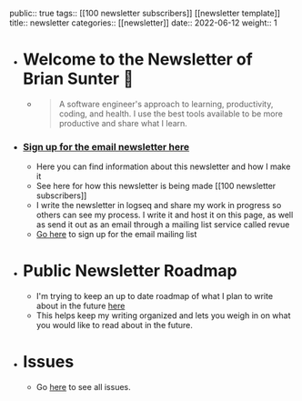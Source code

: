 public:: true
tags:: [[100 newsletter subscribers]] [[newsletter template]]
title:: newsletter
categories:: [[newsletter]]
date:: 2022-06-12
weight:: 1

- # Welcome to the Newsletter of Brian Sunter 🧠
	- > A software engineer's approach to learning, productivity, coding, and health. 
	  I use the best tools available to be more productive and share what I learn.
- ###  [Sign up for the email newsletter here](http://newsletter.briansunter.com)
	- Here you can find information about this newsletter and how I make it
	- See here for how this newsletter is being made [[100 newsletter subscribers]]
	- I write the newsletter in logseq and share my work in progress so others can see my process. I write it and host it on this page, as well as send it out as an email through a mailing list service called revue
	- [Go here](http://newsletter.briansunter.com) to sign up for the email mailing list
- # Public Newsletter Roadmap
	- I'm trying to keep an up to date roadmap of what I plan to write about in the future [here]([[newsletter-roadmap]])
	- This helps keep my writing organized and lets you weigh in on what you would like to read about in the future.
- # Issues
	- Go [here](/categories/newsletter) to see all issues.